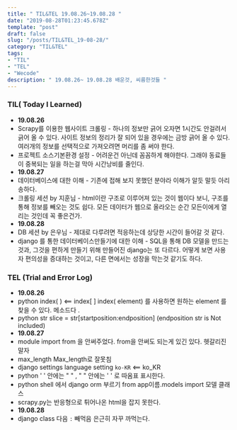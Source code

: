 ```yaml
---
title: " TIL&TEL 19.08.26~19.08.28 "
date: "2019-08-28T01:23:45.678Z"
template: "post"
draft: false
slug: "/posts/TIL&TEL_19-08-28/"
category: "TIL&TEL"
tags:
- "TIL"
- "TEL"
- "Wecode"
description: " 19.08.26~ 19.08.28 배운것, 씨름한것들 "
---
```

### TIL( Today I Learned)

-	**19.08.26**
  -	Scrapy를 이용한 웹사이트 크롤링 - 하나의 정보만 긁어 오자면 1시간도 안걸려서 긁어 올 수 있다. 사이트 정보의 정리가 잘 되어 있을 경우에는 금방 긁어 올 수 있다. 여러개의 정보를 선택적으로 가져오려면 머리를 좀 써야 한다. 
  -	프로젝트 소스기본환경 설정 - 어려운건 아닌데 꼼꼼하게 해야한다. 그래야 동료들이 중복되는 일을 하는걸 막아 시간낭비를 줄인다.
-	**19.08.27**
  -	데이터베이스에 대한 이해 - 기존에 접해 보지 못했던 분야라 이해가 알듯 말듯 아리송하다. 
  -	크롤링 세션 by 지훈님 - html이란 구조로 이루어져 있는 것이 웹이다 보니, 구조를 통해 정보를 빼오는 것도 쉽다. 모든 데이터가 웹으로 올라오는 순간 모든이에게 열리는 것인데 꼭 좋은건가. 
-	**19.08.28**
  -	DB 세션 by 은우님 - 제대로 다루려면 적응하는데 상당한 시간이 들어갈 것 같다.
  -	django 를 통한 데이터베이스만들기에 대한 이해 - SQL을 통해 DB 모델을 만드는 것과, 그것을 편하게 만들기 위해 만들어진 django는 또 다르다. 어떻게 보면 사용자 편의성을 증대하는 것이고, 다른 면에서는 성장을 막는것 같기도 하다.

### TEL (Trial and Error Log)

-	**19.08.26**
  -	python index( ) <== index[ ]  index( element) 를 사용하면 원하는 element 를 찾을 수 있다. 메소드다 . 
  -	python str slice = str[startposition:endposition] (endposition str is Not included)  
-	**19.08.27**
  -	module import from 을 안써주었다. from을 안써도 되는게 있긴 있다. 헷갈리진 말자
  -	max_length Max_length로 잘못침 
  -	django settings language setting `ko-KR` <== ko_KR
  -	python ' ' 안에는 " " , " " 안에는 ' ' 로 따옴표 표시한다. 
  -	python shell 에서 django orm 부르기 from app이름.models import 모델 클래스
  -	scrapy.py는 반응형으로 튀어나온 html을 잡지 못한다. 
-	**19.08.28**
  -	django class 다음  ` : ` 빼먹음  은근히 자꾸 까먹는다. 